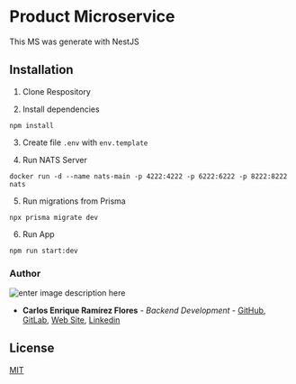 # Product Microservice

This MS was generate with NestJS

## Installation

1. Clone Respository

2. Install dependencies

```
npm install
```

3. Create file `.env` with `env.template`

4. Run NATS Server

```
docker run -d --name nats-main -p 4222:4222 -p 6222:6222 -p 8222:8222 nats
```

5. Run migrations from Prisma

```
npx prisma migrate dev
```

6. Run App

```
npm run start:dev
```

### Author

![enter image description here](https://avatars1.githubusercontent.com/u/6466769?s=170&v=4)

- **Carlos Enrique Ramírez Flores** - _Backend Development_ - [GitHub](https://github.com/linuxcarl), [GitLab](https://gitlab.com/linux-carl), [Web Site](https://www.carlosramirezflores.com), [Linkedin](https://www.linkedin.com/in/carlos-enrique-ram%C3%ADrez-flores/)

## License

[MIT](https://choosealicense.com/licenses/mit/)
